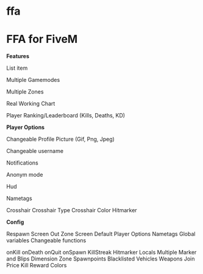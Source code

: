 # ffa
<h1>FFA for FiveM</h1>


<b>Features</b>

List item<p>
Multiple Gamemodes<p>
Multiple Zones<p>
Real Working Chart<p>
Player Ranking/Leaderboard (Kills, Deaths, KD)<p>


<b>Player Options</b>

Changeable Profile Picture (Gif, Png, Jpeg)<p>
Changeable username<p>
Notifications<p>
Anonym mode<p>
Hud<p>
Nametags<p>
Crosshair
Crosshair Type
Crosshair Color
Hitmarker


<b>Config</b>

Respawn Screen
Out Zone Screen
Default Player Options
Nametags
Global variables
Changeable functions

onKill
onDeath
onQuit
onSpawn
KillStreak
Hitmarker
Locals
Multiple Marker and Blips
Dimension
Zone
Spawnpoints
Blacklisted Vehicles
Weapons
Join Price
Kill Reward
Colors
